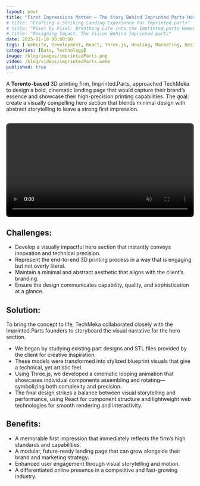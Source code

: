 ```yaml
---
layout: post
title: "First Impressions Matter — The Story Behind Imprinted.Parts Homepage"
# title: "Crafting a Striking Landing Experience for Imprinted.parts"
# title: "Pixel by Pixel: Breathing Life into the Imprinted.parts Homepage"
# title: "Designing Impact: The Vision Behind Imprinted.parts"
date: 2025-01-10 00:00:00
tags: [ Website, Development, React, Three.js, Hosting, Marketing, Design ]
categories: [Data, Technology]
image: /blog/images/imprintedParts.png
video: /blog/videos/imprintedParts.webm
published: true
---
```


A **Toronto-based** 3D printing firm, Imprinted.Parts, approached TechMeka to design a bold, cinematic landing page that would capture their brand’s essence and showcase their high-precision printing capabilities.<!--more--> The goal: create a visually compelling hero section that blends minimal design with abstract storytelling to leave a strong first impression. 


<video autoplay loop muted playsinline preload="none" width="100%" height="auto" style="border-radius: 8px; margin-top: 1rem;">
  <source src="/blog/videos/imprintedParts.webm" type="video/webm">
  Your browser does not support the video tag.
</video>

<!-- ![imprintedParts][1] -->

## Challenges:
- Develop a visually impactful hero section that instantly conveys innovation and technical precision.
- Represent the end-to-end 3D printing process in a way that is engaging but not overly literal.
- Maintain a minimal and abstract aesthetic that aligns with the client’s branding.
- Ensure the design communicates capability, quality, and sophistication at a glance.

## Solution:
To bring the concept to life, TechMeka collaborated closely with the Imprinted.Parts founders to storyboard the visual narrative for the hero section.
- We began by studying existing part designs and STL files provided by the client for creative inspiration.
- These models were transformed into stylized blueprint visuals that give a technical, yet artistic feel.
- Using Three.js, we developed a cinematic looping animation that showcases individual components assembling and rotating—symbolizing both complexity and precision.
- The final design strikes a balance between visual storytelling and performance, using React for component structure and lightweight web technologies for smooth rendering and interactivity.



## Benefits:
- A memorable first impression that immediately reflects the firm’s high standards and capabilities.
- A modular, future-ready landing page that can grow alongside their brand and marketing strategy.
- Enhanced user engagement through visual storytelling and motion.
- A differentiated online presence in a competitive and fast-growing industry.


 [1]: /blog/images/imprintedParts.png